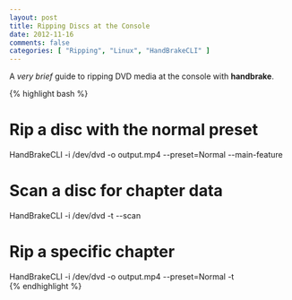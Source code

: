 ```yaml
---
layout: post
title: Ripping Discs at the Console
date: 2012-11-16
comments: false
categories: [ "Ripping", "Linux", "HandBrakeCLI" ]
---
```


A <em>very brief</em> guide to ripping DVD media at the console with <strong>handbrake</strong>.

{% highlight bash %}
# Rip a disc with the normal preset
HandBrakeCLI -i /dev/dvd -o output.mp4 --preset=Normal --main-feature  

# Scan a disc for chapter data
HandBrakeCLI -i /dev/dvd -t <chapter> --scan

# Rip a specific chapter
HandBrakeCLI -i /dev/dvd -o output.mp4 --preset=Normal -t <chapter>  
{% endhighlight %}